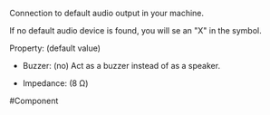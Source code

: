 Connection to default audio output in your machine.

If no default audio device is found, you will se an "X" in the symbol.

Property: (default value)

- Buzzer: (no)
   Act as a buzzer instead of as a speaker.

- Impedance: (8 Ω)

#Component 